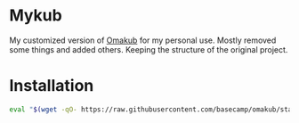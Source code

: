 # Mykub

My customized version of [Omakub](https://omakub.org) for my personal use. Mostly removed some things and added others. Keeping the structure of the original project.

# Installation
```bash
eval "$(wget -qO- https://raw.githubusercontent.com/basecamp/omakub/stable/boot.sh)" | bash
```
